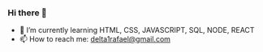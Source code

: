 ### Hi there 👋

- 🌱 I’m currently learning HTML, CSS, JAVASCRIPT, SQL, NODE, REACT
- 📫 How to reach me: delta1rafael@gmail.com
